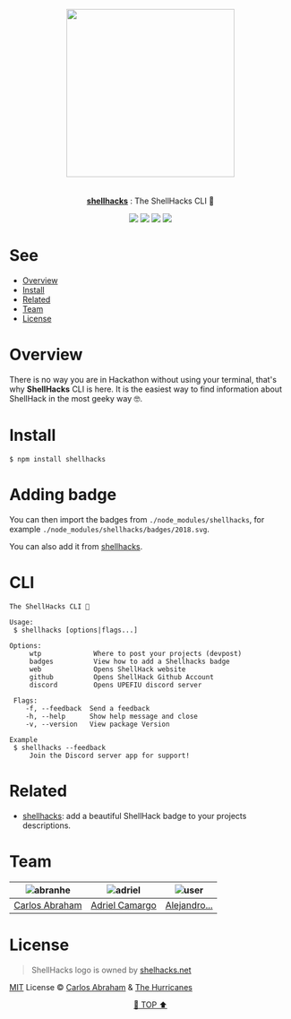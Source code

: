 <p align="center" id="top">
	<a href="https://www.npmjs.com/package/shellhacks"><img src="https://cdn.abranhe.com/projects/ShellHacks/ShellHacks.png" width="300"></a>
	<br>
	<br>
	<br>
	<a href="https://www.npmjs.com/package/shellhacks"><b>shellhacks</b></a>
	: The ShellHacks CLI 🐚
</p>

<p align="center">
	<a href="https://travis-ci.org/abranhe/shellhacks-cli"><img src="https://img.shields.io/travis/abranhe/shellhacks-cli.svg?logo=travis" /></a>
	<a href="https://github.com/abranhe/shellhacks-cli/blob/master/LICENSE"><img src="https://img.shields.io/github/license/abranhe/shellhacks-cli.svg" /></a>
	<a href="https://github.com/abranhe/shellhacks"><img src="https://img.shields.io/npm/v/shellhacks.svg" /></a>
	<a href="https://shellhacks.net"><img src="https://cdn.abranhe.com/projects/shellhacks/2018/badge.svg" /></a>
</p>

# See

- [Overview](#overview)
- [Install](#install)
- [Related](#related)
- [Team](#team)
- [License](#license)

# Overview

There is no way you are in Hackathon without using your terminal, that's why **ShellHacks** CLI is here. It is the easiest way to find information about ShellHack in the most geeky way 🤓.

# Install

```
$ npm install shellhacks
```

# Adding badge

You can then import the badges from `./node_modules/shellhacks`, for example `./node_modules/shellhacks/badges/2018.svg`.

You can also add it from [shellhacks](https://github.com/abranhe/shellhacks).

# CLI

```console
The ShellHacks CLI 🐚

Usage:
 $ shellhacks [options|flags...]

Options:
	 wtp             Where to post your projects (devpost)
	 badges          View how to add a Shellhacks badge
	 web             Opens ShellHack website
	 github          Opens ShellHack Github Account
	 discord         Opens UPEFIU discord server

 Flags:
	-f, --feedback  Send a feedback
	-h, --help      Show help message and close
	-v, --version   View package Version

Example
 $ shellhacks --feedback
	 Join the Discord server app for support!
```

# Related

-  [shellhacks](https://github.com/abranhe/shellhacks): add a beautiful ShellHack badge to your projects descriptions.

# Team

| ![abranhe](https://avatars3.githubusercontent.com/u/21347264?s=50) | ![adriel](https://avatars2.githubusercontent.com/u/36480978?s=50) | ![user](https://png.icons8.com/office/50/000000/administrator-male.png) |
| --- | --- | -- |
| [Carlos Abraham](https://github.com/abranhe) | [Adriel Camargo](https://github.com/adriel1221) | [Alejandro... ](https://github.com/Alexellokito)

# License

> ShellHacks logo is owned by [shelhacks.net](https://shelhacks.net)

[MIT](https://github.com/abranhe/shellhacks-cli/blob/master/LICENSE) License © [Carlos Abraham](https://github.com/abranhe/) & [The Hurricanes](https:/github.com/TheHurricanes)

<p align="center">
	<a href="#top">🐚  TOP ⬆</a>
</p>
